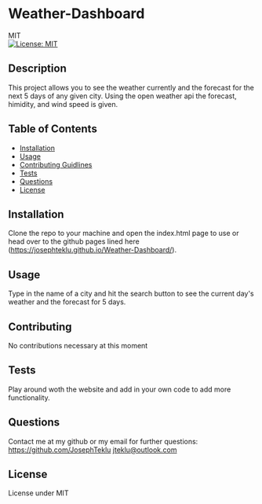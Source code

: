# Weather-Dashboard
  MIT<br>[![License: MIT](https://img.shields.io/badge/License-MIT-yellow.svg)](https://opensource.org/licenses/MIT)
## Description 
  This project allows you to see the weather currently and the forecast for the next 5 days of any given city. Using the open weather api the forecast, himidity, and wind speed is given. 
## Table of Contents
  - [Installation](#installation)
 - [Usage](#usage) 
 - [Contributing Guidlines](#contributing) 
 - [Tests](#tests) 
 - [Questions](#questions) 
 - [License](#license)
## Installation 
  Clone the repo to your machine and open the index.html page to use or head over to the github pages lined here (https://josephteklu.github.io/Weather-Dashboard/).
## Usage 
  Type in the name of a city and hit the search button to see the current day's weather and the forecast for 5 days.
## Contributing 
  No contributions necessary at this moment
## Tests 
  Play around woth the website and add in your own code to add more functionality.
## Questions
  Contact me at my github or my email for further questions: https://github.com/JosephTeklu jteklu@outlook.com
## License
   License under MIT
  